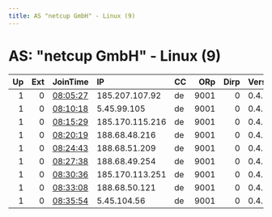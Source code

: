 ```yaml
---
title: AS "netcup GmbH" - Linux (9)
---
```


# AS: "netcup GmbH" - Linux (9)

|   Up |   Ext | JoinTime                                                                                              | IP              | CC   |   ORp |   Dirp | Version   | Contact                  | Nickname       |   eFamMembers |
|-----:|------:|:------------------------------------------------------------------------------------------------------|:----------------|:-----|------:|-------:|:----------|:-------------------------|:---------------|--------------:|
|    1 |     0 | [08:05:27](https://nusenu.github.io/OrNetStats/w/relay/FF7248FEC5059BC53E70FFFEDDCC8C49831BDBA1.html) | 185.207.107.92  | de   |  9001 |      0 | 0.4.7.7   | max.fiedler1988tor@pm.me | relay01V6Rocks |             9 |
|    1 |     0 | [08:10:18](https://nusenu.github.io/OrNetStats/w/relay/80A0DF57D8510B893A1150086AE09ADCB3EC1D1A.html) | 5.45.99.105     | de   |  9001 |      0 | 0.4.7.7   | max.fiedler1988tor@pm.me | relay02V6Rocks |             9 |
|    1 |     0 | [08:15:29](https://nusenu.github.io/OrNetStats/w/relay/5B2E2A3EB065F68420A03A8A8E5E34BB4ACF44DB.html) | 185.170.115.216 | de   |  9001 |      0 | 0.4.7.7   | max.fiedler1988tor@pm.me | rleay03V6Rocks |             9 |
|    1 |     0 | [08:20:19](https://nusenu.github.io/OrNetStats/w/relay/776061930056F88050C021D3000F340B62D3FCE1.html) | 188.68.48.216   | de   |  9001 |      0 | 0.4.7.7   | max.fiedler1988tor@pm.me | relay04V6Rocks |             9 |
|    1 |     0 | [08:24:43](https://nusenu.github.io/OrNetStats/w/relay/EB71BDDA9686108C48C21F9A48403B2B0F793231.html) | 188.68.51.209   | de   |  9001 |      0 | 0.4.7.7   | max.fiedler1988tor@pm.me | relay05V6Rocks |             9 |
|    1 |     0 | [08:27:38](https://nusenu.github.io/OrNetStats/w/relay/831F1F3B6ECF86F1F5C0902AD47FA8C99236B0D0.html) | 188.68.49.254   | de   |  9001 |      0 | 0.4.7.7   | max.fiedler1988tor@pm.me | relay06V6Rocks |             9 |
|    1 |     0 | [08:30:36](https://nusenu.github.io/OrNetStats/w/relay/86A5554B40F08E02AE2E33FF1D3A3720A6789FD5.html) | 185.170.113.251 | de   |  9001 |      0 | 0.4.7.7   | max.fiedler1988tor@pm.me | relay07V6Rocks |             9 |
|    1 |     0 | [08:33:08](https://nusenu.github.io/OrNetStats/w/relay/1944A96BD50C7B2C0A7C4B9657876EF07C48D295.html) | 188.68.50.121   | de   |  9001 |      0 | 0.4.7.7   | max.fiedler1988tor@pm.me | relay08V6Rocks |             9 |
|    1 |     0 | [08:35:54](https://nusenu.github.io/OrNetStats/w/relay/FE34E3853DEFAF482FA658E2E43EE33F38962EFE.html) | 5.45.104.56     | de   |  9001 |      0 | 0.4.7.7   | max.fiedler1988tor@pm.me | relay09V6Rocks |             9 |
